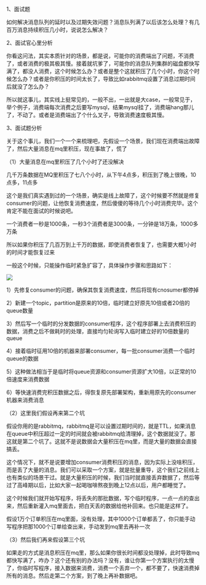 1、面试题

 

如何解决消息队列的延时以及过期失效问题？消息队列满了以后该怎么处理？有几百万消息持续积压几小时，说说怎么解决？

 

2、面试官心里分析

 

你看这问法，其实本质针对的场景，都是说，可能你的消费端出了问题，不消费了，或者消费的极其极其慢。接着就坑爹了，可能你的消息队列集群的磁盘都快写满了，都没人消费，这个时候怎么办？或者是整个这就积压了几个小时，你这个时候怎么办？或者是你积压的时间太长了，导致比如rabbitmq设置了消息过期时间后就没了怎么办？

 

所以就这事儿，其实线上挺常见的，一般不出，一出就是大case，一般常见于，举个例子，消费端每次消费之后要写mysql，结果mysql挂了，消费端hang那儿了，不动了。或者是消费端出了个什么叉子，导致消费速度极其慢。

 

3、面试题分析

 

关于这个事儿，我们一个一个来梳理吧，先假设一个场景，我们现在消费端出故障了，然后大量消息在mq里积压，现在事故了，慌了

 

（1）大量消息在mq里积压了几个小时了还没解决

 

几千万条数据在MQ里积压了七八个小时，从下午4点多，积压到了晚上很晚，10点多，11点多

 

这个是我们真实遇到过的一个场景，确实是线上故障了，这个时候要不然就是修复consumer的问题，让他恢复消费速度，然后傻傻的等待几个小时消费完毕。这个肯定不能在面试的时候说吧。

 

一个消费者一秒是1000条，一秒3个消费者是3000条，一分钟是18万条，1000多万条

 

所以如果你积压了几百万到上千万的数据，即使消费者恢复了，也需要大概1小时的时间才能恢复过来

 

一般这个时候，只能操作临时紧急扩容了，具体操作步骤和思路如下：

 ![](https://ws1.sinaimg.cn/large/bd9c8deely1fxs35qoetzj20qv0fgabl.jpg)

1）先修复consumer的问题，确保其恢复消费速度，然后将现有cnosumer都停掉

2）新建一个topic，partition是原来的10倍，临时建立好原先10倍或者20倍的queue数量

3）然后写一个临时的分发数据的consumer程序，这个程序部署上去消费积压的数据，消费之后不做耗时的处理，直接均匀轮询写入临时建立好的10倍数量的queue

4）接着临时征用10倍的机器来部署consumer，每一批consumer消费一个临时queue的数据

5）这种做法相当于是临时将queue资源和consumer资源扩大10倍，以正常的10倍速度来消费数据

6）等快速消费完积压数据之后，得恢复原先部署架构，重新用原先的consumer机器来消费消息

 

（2）这里我们假设再来第二个坑

 

假设你用的是rabbitmq，rabbitmq是可以设置过期时间的，就是TTL，如果消息在queue中积压超过一定的时间就会被rabbitmq给清理掉，这个数据就没了。那这就是第二个坑了。这就不是说数据会大量积压在mq里，而是大量的数据会直接搞丢。

 

这个情况下，就不是说要增加consumer消费积压的消息，因为实际上没啥积压，而是丢了大量的消息。我们可以采取一个方案，就是批量重导，这个我们之前线上也有类似的场景干过。就是大量积压的时候，我们当时就直接丢弃数据了，然后等过了高峰期以后，比如大家一起喝咖啡熬夜到晚上12点以后，用户都睡觉了。

 

这个时候我们就开始写程序，将丢失的那批数据，写个临时程序，一点一点的查出来，然后重新灌入mq里面去，把白天丢的数据给他补回来。也只能是这样了。

 

假设1万个订单积压在mq里面，没有处理，其中1000个订单都丢了，你只能手动写程序把那1000个订单给查出来，手动发到mq里去再补一次

 

（3）然后我们再来假设第三个坑

 

如果走的方式是消息积压在mq里，那么如果你很长时间都没处理掉，此时导致mq都快写满了，咋办？这个还有别的办法吗？没有，谁让你第一个方案执行的太慢了，你临时写程序，接入数据来消费，消费一个丢弃一个，都不要了，快速消费掉所有的消息。然后走第二个方案，到了晚上再补数据吧。